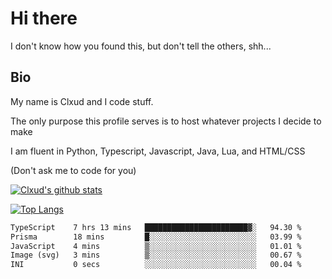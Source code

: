 

# Hi there
I don't know how you found this, but don't tell the others, shh...

## Bio
My name is Clxud and I code stuff.

The only purpose this profile serves is to host whatever projects I decide to make

I am fluent in Python, Typescript, Javascript, Java, Lua, and HTML/CSS



(Don't ask me to code for you)

[![Clxud's github stats](https://github-readme-stats.vercel.app/api?username=cloudwithax&count_private=true&theme=dark&show_icons=true)](https://github.com/anuraghazra/github-readme-stats) 

[![Top Langs](https://github-readme-stats.vercel.app/api/top-langs/?username=cloudwithax&theme=dark)](https://github.com/anuraghazra/github-readme-stats)

<!--START_SECTION:waka-->

```txt
TypeScript    7 hrs 13 mins   ███████████████████████▓░   94.30 %
Prisma        18 mins         █░░░░░░░░░░░░░░░░░░░░░░░░   03.99 %
JavaScript    4 mins          ▒░░░░░░░░░░░░░░░░░░░░░░░░   01.01 %
Image (svg)   3 mins          ▒░░░░░░░░░░░░░░░░░░░░░░░░   00.67 %
INI           0 secs          ░░░░░░░░░░░░░░░░░░░░░░░░░   00.04 %
```

<!--END_SECTION:waka-->







